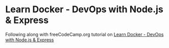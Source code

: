 # Learn Docker - DevOps with Node.js & Express

Following along with freeCodeCamp.org tutorial on [Learn Docker - DevOps with Node.js & Express
](https://www.freecodecamp.org/news/learn-docker-by-building-a-node-express-app/)
